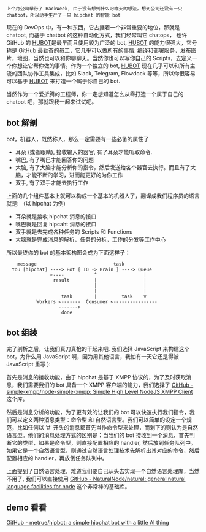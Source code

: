 ```
上个月公司举行了 HackWeek, 由于没有想到什么叼咋天的想法，想到公司还没有一只 chatbot，所以动手生产了一只 hipchat 的智能 bot
```

现在的 DevOps 中，有一种东西，它占据着一个非常重要的地位，那就是 chatbot, 而基于 chatbot 的这种自动化方式，我们经常叫它 chatops， 也许 GitHub 的 [HUBOT](https://hubot.github.com/)是最早而且使用较为广泛的 bot, [HUBOT](https://hubot.github.com/) 的能力很强大，它号称是 GitHub 最勤奋的员工，它几乎可以做所有的事情: 编译和部署服务，发布图片，地图，当然也可以和你聊聊天。当然你也可以写你自己的 Scripts，去定义一个你想让它帮你做的事情。作为一个独立的 bot, [HUBOT](https://hubot.github.com/) 现在几乎可以和所有主流的团队协作工具集成，比如 Slack, Telegram, Flowdock 等等，所以你很容易可以基于 [HUBOT](https://hubot.github.com/) 来打造一个属于你自己的 bot.

当然作为一个爱折腾的工程师，你一定想知道怎么从零打造一个属于自己的 chatbot 吧，那就跟我一起来试试吧。

## bot 解剖

bot，机器人，既然称人，那么一定需要有一些必备的属性了

* 耳朵 (或者眼睛), 接收输入的器官, 有了耳朵才能听取命令.
*  嘴巴, 有了嘴巴才能回答你的问题
*  大脑, 有了大脑才能分析你的指令，然后发送给各个器官去执行。而且有了大脑，才能不断的学习，进而能更好的为你工作
* 双手, 有了双手才能去执行工作

上面的几个组件基本上就可以构成一个基本的机器人了，翻译成我们程序员的语言就是: （以 hipchat 为例)

* 耳朵就是接收  hipchat 消息的接口
* 嘴巴就是回复 hipcaht 消息的接口
* 双手就是去完成各种任务的 Scripts 和 Functions
* 大脑就是完成消息的解析，任务的分拆，工作的分发等工作中心

所以最终你的 bot 的基本架构图会成为下面这样子：

```
    message                            task
  You [hipchat] ----> Bot [ IO -> Brain ] ----> Queue
                <----           ^                 |
                 result         |                 |
                                |                 |
                                |                 |
                    task        |         task    v
           Workers <-------  Consumer <----------------
                   ------->
                    done
```

## bot 组装

完了剖析之后，让我们真刀真枪的干起来吧.  我们选择 JavaScript 来构建这个 bot，为什么用 JavaScript 啊，因为用其他语言，我怕有一天它还是得被 JavaScript 重写 ):

首先是消息的接收功能，由于 hipchat 是基于 XMPP 协议的，为了及时获取消息，我们需要我们的 bot 具备一个 XMPP 客户端的能力，我们选择了 [GitHub - simple-xmpp/node-simple-xmpp: Simple High Level NodeJS XMPP Client](https://github.com/simple-xmpp/node-simple-xmpp) 这个库。

然后是消息分析的功能，为了更有效的让我们的 bot 可以快速执行我们指令，我们可以定义两种消息类型：命令型 和 自然语言型。我们可以简单的设定一个规范，比如任何以 ‘#’ 开头的消息都首先当作命令型来处理，而剩下的则认为是自然语言型。他们的消息处理方式的区别是：当我们的 bot 接收到一个消息，首先判断它的类型，如果是命令型，则直接配置相应的 handler, 然后放到任务队列中。如果它是一个自然语言型，则通过自然语言处理技术先解析出其对应的命令，然后配置相应的 handler，再放倒任务队列中。

上面提到了自然语言处理，难道我们要自己从头去实现一个自然语言处理库，当然不用了, 我们可以直接使用 [GitHub - NaturalNode/natural: general natural language facilities for node](https://github.com/NaturalNode/natural)  这个非常棒的基础库。

## demo 看看
[GitHub - metrue/hipbot: a simple hipchat bot with a little AI thing](https://github.com/metrue/hipbot)
